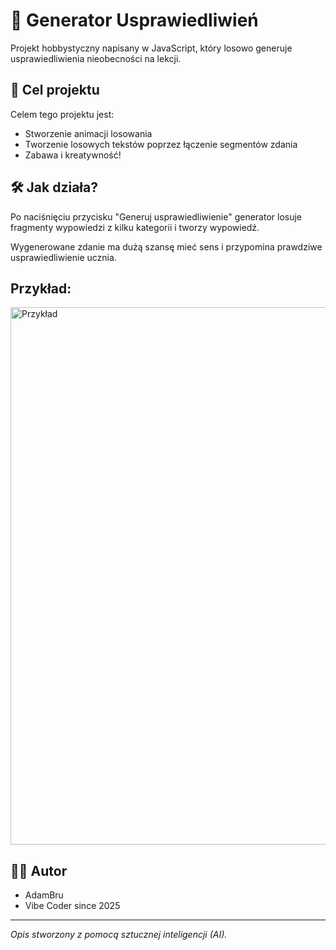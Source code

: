 # 📄 Generator Usprawiedliwień

Projekt hobbystyczny napisany w JavaScript, który losowo generuje usprawiedliwienia nieobecności na lekcji.

## 🎯 Cel projektu

Celem tego projektu jest:
- Stworzenie animacji losowania
- Tworzenie losowych tekstów poprzez łączenie segmentów zdania
- Zabawa i kreatywność!

## 🛠️ Jak działa?

Po naciśnięciu przycisku "Generuj usprawiedliwienie" generator losuje fragmenty wypowiedzi z kilku kategorii i tworzy wypowiedź.

Wygenerowane zdanie ma dużą szansę mieć sens i przypomina prawdziwe usprawiedliwienie ucznia.

## Przykład:

<img width="860" src="" alt="Przykład">

## 🧑‍💻 Autor

*   AdamBru
*   Vibe Coder since 2025

---

_Opis stworzony z pomocą sztucznej inteligencji (AI)._